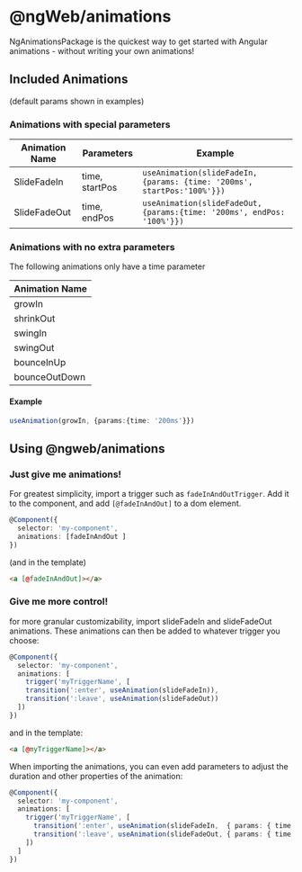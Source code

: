 # @ngWeb/animations
NgAnimationsPackage is the quickest way to get started with Angular animations - without writing your own animations!
## Included Animations
(default params shown in examples)
### Animations with special parameters
| Animation Name |  Parameters | Example |
|----------------|-------------|---------|
|SlideFadeIn     |time, startPos|```useAnimation(slideFadeIn, {params: {time: '200ms', startPos:'100%'}})```|
|SlideFadeOut|time, endPos|```useAnimation(slideFadeOut, {params:{time: '200ms', endPos: '100%'}})```|

### Animations with no extra parameters
The following animations only have a time parameter

| Animation Name |
|----------------|
|     growIn     |
|    shrinkOut   |
|     swingIn    |
|    swingOut    |
|   bounceInUp   |
|  bounceOutDown |

#### Example
```typescript
useAnimation(growIn, {params:{time: '200ms'}})
```

## Using @ngweb/animations

### Just give me animations!
For greatest simplicity, import a trigger such as `fadeInAndOutTrigger`. Add it to the component, and add `[@fadeInAndOut]` to a dom element.
```typescript
@Component({
  selector: 'my-component',
  animations: [fadeInAndOut ]
})
```

(and in the template)
```html
<a [@fadeInAndOut]></a>
```
### Give me more control!
for more granular customizability, import slideFadeIn and slideFadeOut animations. These animations can then be added to whatever trigger you choose:
```typescript
@Component({
  selector: 'my-component',
  animations: [   
    trigger('myTriggerName', [
    transition(':enter', useAnimation(slideFadeIn)),
    transition(':leave', useAnimation(slideFadeOut))
  ])
})
```
and in the template:
```html
<a [@myTriggerName]></a>
```

When importing the animations, you can even add parameters to adjust the duration and other properties of the animation:
```typescript
@Component({
  selector: 'my-component',
  animations: [
    trigger('myTriggerName', [
      transition(':enter', useAnimation(slideFadeIn,  { params: { time: '500ms', startPos: '300px' }})),
      transition(':leave', useAnimation(slideFadeOut, { params: { time: '1000ms', endPost: '-100px' }})),
    ])
  ]
})
```